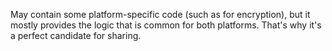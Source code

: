 May contain some platform-specific code (such as for encryption), but it mostly provides the logic 
that is common for both platforms. That's why it's a perfect candidate for sharing.